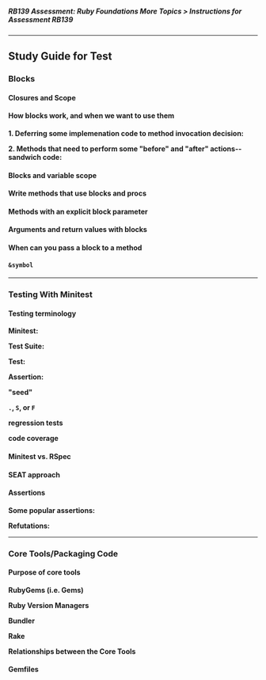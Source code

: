 ##### RB139 Assessment: Ruby Foundations More Topics > Instructions for Assessment RB139

---

## Study Guide for Test

### Blocks

#### Closures and Scope

#### How blocks work, and when we want to use them

**1. Deferring some implemenation code to method invocation decision:**  

**2. Methods that need to perform some "before" and "after" actions--sandwich code:**  

#### Blocks and variable scope

#### Write methods that use blocks and procs

#### Methods with an explicit block parameter

#### Arguments and return values with blocks

#### When can you pass a block to a method

#### `&symbol`

---

### Testing With Minitest

#### Testing terminology

**Minitest:** 

**Test Suite:**

**Test:**

**Assertion:**

**"seed"**

**`.`, `S`, or `F`**

**regression tests**

**code coverage**

#### Minitest vs. RSpec

#### SEAT approach

#### Assertions

**Some popular assertions:**  

**Refutations:**  

---

### Core Tools/Packaging Code

#### Purpose of core tools  

**RubyGems (i.e. Gems)**

**Ruby Version Managers**  

**Bundler**  

**Rake**  

**Relationships between the Core Tools**

#### Gemfiles